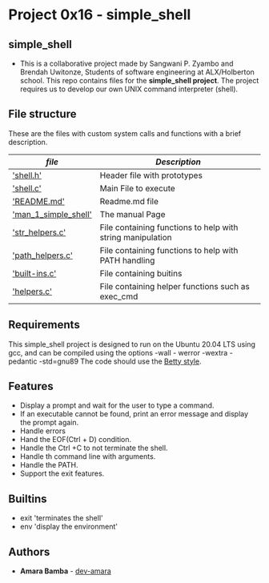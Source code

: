 # Project 0x16 - simple_shell
## simple_shell
* This is a collaborative project made by Sangwani P. Zyambo and Brendah Uwitonze, Students of software engineering at ALX/Holberton school. This repo contains files for the **simple_shell project**. The project requires us to develop our own UNIX command interpreter (shell).

## File structure

These are the files with custom system calls and functions with a brief description.

|  ***file***  | ***Description***     |
|-------------|------------------------|
| ['shell.h'](./shell.h) | Header file with prototypes |
| ['shell.c'](./shell.c) | Main File to execute |
| ['README.md'](./README.md) | Readme.md file |
| ['man_1_simple_shell'](./man_1_simple_shell) | The manual Page |
| ['str_helpers.c'](./str_helpers.c) | File containing functions to help with string manipulation |
| ['path_helpers.c'](./path_helpers.c) | File containing functions to help with PATH handling |
| ['built-ins.c'](./built-ins.c) | File containing buitins |
| ['helpers.c'](./helpers.c) | File containing helper functions such as exec_cmd |



## Requirements
This simple_shell project is designed to run on the Ubuntu 20.04 LTS using gcc, and can be compiled using the options -wall - werror -wextra -pedantic -std=gnu89
The code should use the [Betty style](https://github.com/holbertonschool/Betty).

## Features
* Display a prompt and wait for the user to type a command.
* If an executable cannot be found, print an error message and display the prompt again.
* Handle errors
* Hand the EOF(Ctrl + D) condition.
* Handle the Ctrl +C to not terminate the shell.
* Handle th command line with arguments.
* Handle the PATH.
* Support the exit features.

## Builtins
* exit 'terminates the shell'
* env 'display the environment'

## Authors
* **Amara Bamba** - [dev-amara](https://github.com/dev-amara)

